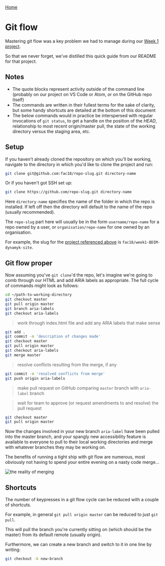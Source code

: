 [Home](./README.md)

# Git flow

Mastering git flow was a key problem we had to manage during our [Week 1 project](https://github.com/fac18/week1-BDIM-dynamyk-site).

So that we never forget, we've distilled this quick guide from our README for that project.

## Notes

* The quote blocks represent activity outside of the command line (probably on our project on VS Code or Atom, or on the GitHub repo itself)
* The commands are written in their fullest terms for the sake of clarity, but some handy shortcuts are detailed at the bottom of this document
* The below commands would in practice be interspersed with regular invocations of `git status`, to get a handle on the position of the _HEAD_, relationship to most recent origin/master pull, the state of the working directory versus the staging area, etc.

## Setup

If you haven't already cloned the repository on which you'll be working, navigate to the directory in which you'd like to clone the project and run:

```bash
git clone git@github.com:fac18/repo-slug.git directory-name
```

Or if you haven't got SSH set up:

```bash
git clone https://github.com/repo-slug.git directory-name
```

Here `directory-name` specifies the name of the folder in which the repo is installed. If left off then the directory will default to the name of the repo (usually recommended).

The `repo-slug` part here will usually be in the form `username/repo-name` for a repo owned by a user, or `organisation/repo-name` for one owned by an organisation.

For example, the slug for the [project referenced above](https://github.com/fac18/week1-BDIM-dynamyk-site) is `fac18/week1-BDIM-dynamyk-site`.

## Git flow proper

Now assuming you've `git clone`'d the repo, let's imagine we're going to comb through our HTML and add ARIA labels as appropriate. The full cycle of commands might look  as follows:

```bash
cd ~/path-to-working-directory
git checkout master
git pull origin master
git branch aria-labels
git checkout aria-labels
```

> work through index.html file and add any ARIA labels that make sense

```bash
git add .
git commit -m 'description of changes made'
git checkout master
git pull origin master
git checkout aria-labels
git merge master
```

> resolve conflicts resulting from the merge, if any

```bash
git commit -m 'resolved conflicts from merge'
git push origin aria-labels
```

> make pull request on GitHub comparing `master` branch with `aria-label` branch 

> wait for team to approve (or request amendments to and resolve) the pull request

```bash
git checkout master
git pull origin master
```

Now the changes involved in your new branch `aria-label` have been pulled into the master branch, and your spangly new accessibility feature is available to everyone to pull to their local working directories and merge with whatever branches they may be working on.

The benefits of running a tight ship with git flow are numerous, most obviously not having to spend your entire evening on a nasty code merge...

![the reality of merging](https://media.giphy.com/media/cFkiFMDg3iFoI/giphy.gif) 


## Shortcuts

The number of keypresses in a git flow cycle can be reduced with a couple of shortcuts.

For example, in general `git pull origin master` can be reduced to just `git pull`.

This will pull the branch you're currently sitting on (which should be the master) from its default remote (usually origin).

Furthermore, we can create a new branch and switch to it in one line by writing:

```bash
git checkout -b new-branch
```
